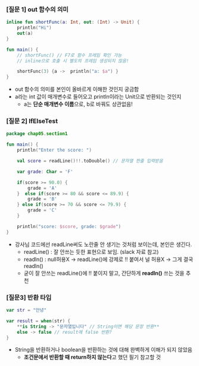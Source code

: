 ### [질문 1] out 함수의 의미

```kotlin
inline fun shortFunc(a: Int, out: (Int) -> Unit) {
    println("Hi")
    out(a)
}

fun main() {
    // shortFunc() // F7로 함수 프레임 확인 가능
    // inline으로 호출 시 별도의 프레임 생성되지 않음!

    shortFunc(3) {a ->  println("a: $a") }
}
```

- out 함수의 의미를 본인이 올바르게 이해한 것인지 궁금함
- a라는 int 값이 매개변수로 들어오고 println이라는 Unit으로 반환되는 것인지
    - a는 **단순 매개변수 이름**으로, b로 바꿔도 상관없음!
    

### [질문 2] IfElseTest

```kotlin
package chap05.section1

fun main() {
    println("Enter the score: ")

    val score = readLine()!!.toDouble() // 문자열 한줄 입력받음

    var grade: Char = 'F'

    if(score >= 90.0) {
        grade = 'A'
    }  else if(score >= 80 && score <= 89.9) {
        grade = 'B'
    } else if(score >= 70 && score <= 79.9) {
        grade = 'C'
    }

    println("score: $score, grade: $grade")
}
```

- 강사님 코드에선 readLine써도 노란줄 안 생기는 것처럼 보이는데, 본인은 생긴다.
    - readLine() : 잘 안쓰는 듯한 표현으로 보임. (slack 자료 참고)
    - readln() : null허용X → readLine()에 강제로 !! 붙여서 널 허용X → 그게 결국 readln()
    - 굳이 잘 안쓰는 readLine()에 !! 붙이지 말고, 간단하게 **readln()** 쓰는 것을 추천

### [질문3] 반환 타입

```kotlin
var str = "안녕"

var result = when(str) {
	**is String -> "문자열입니다" // String이면 해당 문장 반환**
	else -> false // result에 false 반환?
}
```

- String을 반환하거나 boolean을 반환하는 것에 대해 완벽하게 이해가 되지 않았음
    - **조건문에서 반환할 때 return하지 않는다**고 했던 필기 참고할 것
